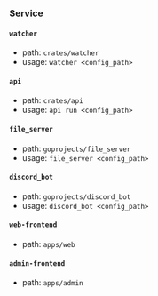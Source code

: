 ### Service

#### `watcher`

- path: `crates/watcher`
- usage: `watcher <config_path>`

#### `api`

- path: `crates/api`
- usage: `api run <config_path>`

#### `file_server`

- path: `goprojects/file_server`
- usage: `file_server <config_path>`

#### `discord_bot`

- path: `goprojects/discord_bot`
- usage: `discord_bot <config_path>`

#### `web-frontend`

- path: `apps/web`

#### `admin-frontend`

- path: `apps/admin`

